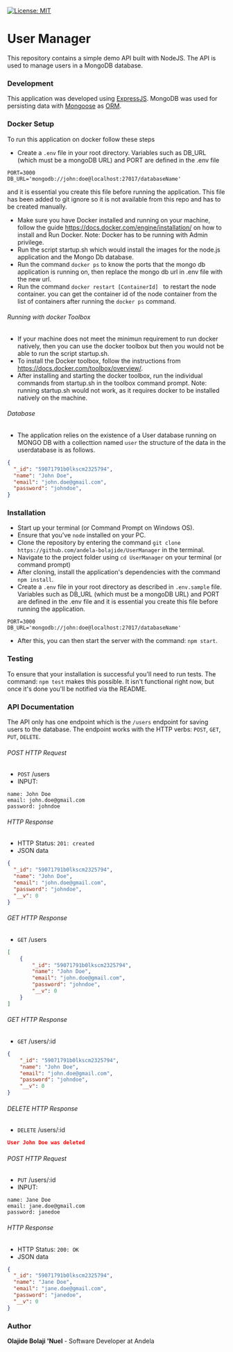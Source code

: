[![License: MIT](https://img.shields.io/badge/License-MIT-yellow.svg)](https://opensource.org/licenses/MIT)

# User Manager

This repository contains a simple demo API built with NodeJS.
The API is used to manage users in a MongoDB database.

### Development
This application was developed using [ExpressJS](http://expressjs.com/). MongoDB was used for persisting data with [Mongoose](https://mongoosejs.com/) as [ORM](https://en.wikipedia.org/wiki/Object-relational_mapping).


### Docker Setup
To run this application on docker follow these steps
* Create a `.env` file in your root directory. Variables such as DB_URL (which must be a mongoDB URL) and PORT are defined in the .env file
```
PORT=3000
DB_URL='mongodb://john:doe@localhost:27017/databaseName'
```
and it is essential you create this file before running the application. This file has been added to git ignore so it is not available from this repo and has to be created manually.
* Make sure you have Docker installed and running on your machine, follow the guide https://docs.docker.com/engine/installation/  on how to install  and Run Docker.
Note: Docker has to be running with Admin privilege.
* Run the script startup.sh which would install the images for the node.js application and the Mongo Db database.
* Run the command ``` docker ps ``` to know the ports that the mongo db application is running on, then replace the mongo db url  in .env file with the new url.
* Run the command  ```docker restart [ContainerId] ``` to restart the node container. you can get the container id of the node container from the list of containers after running the ```docker ps``` command.

###### Running with docker Toolbox
* If your machine does not meet the minimun requirement to run docker natively, then you can use the docker toolbox but then you would not be able to run the script startup.sh. 
* To install the Docker toolbox, follow the instructions from https://docs.docker.com/toolbox/overview/.
* After installing and starting the docker toolbox, run the individual commands from startup.sh in the toolbox command prompt.
Note: running startup.sh would not work, as it requires docker to be installed natively on the machine.

###### Database
* The application relies on the existence of a User database running on MONGO DB with a collecttion named ```user```
the structure of the data in the userdatabase is as follows. 
```json
{
  "_id": "59071791b0lkscm2325794",
  "name": "John Doe",
  "email": "john.doe@gmail.com",
  "password": "johndoe",
}
```


### Installation
* Start up your terminal (or Command Prompt on Windows OS).
* Ensure that you've `node` installed on your PC.
* Clone the repository by entering the command `git clone https://github.com/andela-bolajide/UserManager` in the terminal.
* Navigate to the project folder using `cd UserManager` on your terminal (or command prompt)
* After cloning, install the application's dependencies with the command `npm install`.
* Create a `.env` file in your root directory as described in `.env.sample` file. Variables such as DB_URL (which must be a mongoDB URL) and PORT are defined in the .env file and it is essential you create this file before running the application.
```
PORT=3000
DB_URL='mongodb://john:doe@localhost:27017/databaseName'
```
* After this, you can then start the server with the command: `npm start`.


### Testing
To ensure that your installation is successful you'll need to run tests.
The command: `npm test` makes this possible. It isn't functional right now, but once it's done you'll be notified via the README.

### API Documentation
The API only has one endpoint which is the `/users` endpoint for saving users to the database. The endpoint works with the HTTP verbs: `POST`, `GET`, `PUT`, `DELETE`.

###### POST HTTP Request
-   `POST` /users
-   INPUT:
```x-form-url-encoded
name: John Doe
email: john.doe@gmail.com
password: johndoe
```

###### HTTP Response

-   HTTP Status: `201: created`
-   JSON data
```json
{
  "_id": "59071791b0lkscm2325794",
  "name": "John Doe",
  "email": "john.doe@gmail.com",
  "password": "johndoe",
  "__v": 0
}
```

###### GET HTTP Response
-   `GET` /users

```json
[
    {
        "_id": "59071791b0lkscm2325794",
        "name": "John Doe",
        "email": "john.doe@gmail.com",
        "password": "johndoe",
        "__v": 0
    }
]
```

###### GET HTTP Response
-   `GET` /users/:id

```json
{
    "_id": "59071791b0lkscm2325794",
    "name": "John Doe",
    "email": "john.doe@gmail.com",
    "password": "johndoe",
    "__v": 0
}
```

###### DELETE HTTP Response
-   `DELETE` /users/:id

```json
User John Doe was deleted
```

###### POST HTTP Request
-   `PUT` /users/:id
-   INPUT:
```x-form-url-encoded
name: Jane Doe
email: jane.doe@gmail.com
password: janedoe
```

###### HTTP Response

-   HTTP Status: `200: OK`
-   JSON data
```json
{
  "_id": "59071791b0lkscm2325794",
  "name": "Jane Doe",
  "email": "jane.doe@gmail.com",
  "password": "janedoe",
  "__v": 0
}
```



### Author
**Olajide Bolaji 'Nuel** - Software Developer at Andela
